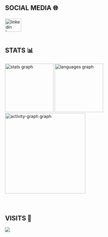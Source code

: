 <h2 align="left" >SOCIAL MEDIA 🌐</h2>

###

<div align="left">
  <a href="https://www.linkedin.com/in/jadsonkendson/" target="_blank">
    <img src="https://raw.githubusercontent.com/maurodesouza/profile-readme-generator/master/src/assets/icons/social/linkedin/default.svg" width="53" height="43" alt="linkedin logo"  />
  </a>
</div><br>

###

<h2 align="left">STATS 📊</h2>

###

<div align="left">
  <img src="https://github-readme-stats.vercel.app/api?username=jadsonkendson&hide_title=false&hide_rank=false&show_icons=true&include_all_commits=true&count_private=true&disable_animations=false&theme=gruvbox_light&locale=en&hide_border=false&order=1" height="160" alt="stats graph"  />
  <img src="https://github-readme-stats.vercel.app/api/top-langs?username=jadsonkendson&locale=en&hide_title=false&layout=compact&card_width=320&langs_count=10&theme=gruvbox_light&hide_border=true&order=2" height="160" alt="languages graph"  />
  <img src="https://github-readme-activity-graph.vercel.app/graph?username=jadsonkendson&radius=14&theme=gruvbox&area=true&order=5" height="265" alt="activity-graph graph"  />
</div>

###

<br clear="both">

 <h2 align="left"> VISITS 👀</h2>


<div align="left">
  <img src="https://visitor-badge.laobi.icu/badge?page_id=jadsonkendson.jadsonkendson&left_color=peru&right_color=yellow&left_text=VISITORS"  />
</div>

###
<!--<p align="center"><img align="center" src="https://profile-counter.glitch.me/{jadsonkendson}/count.svg" /></p> 
<br></div>






 <!--<img src="https://raw.githubusercontent.com/jadsonkendson/jadsonkendson/output/snake.svg" alt="Snake animation" />
